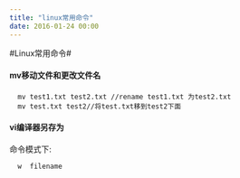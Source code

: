 ```yaml
---
title: "linux常用命令"
date: 2016-01-24 00:00
---
```


#Linux常用命令#

#### mv移动文件和更改文件名
      mv test1.txt test2.txt //rename test1.txt 为test2.txt
      mv test.txt test2//将test.txt移到test2下面  
#### vi编译器另存为     
命令模式下:  
  
      w  filename

